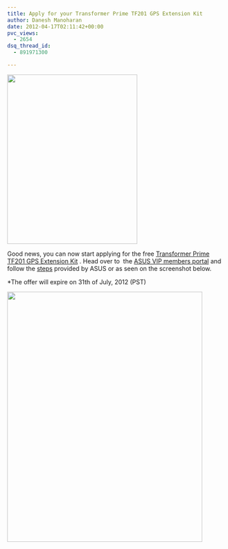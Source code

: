 ```yaml
---
title: Apply for your Transformer Prime TF201 GPS Extension Kit
author: Danesh Manoharan
date: 2012-04-17T02:11:42+00:00
pvc_views:
  - 2654
dsq_thread_id:
  - 891971300

---
```

[<img loading="lazy" class="alignnone size-full wp-image-2443" title="TF201_b" src="/wp-content/uploads/2012/04/TF201_b.png" alt="" width="300" height="390" />][1]

Good news, you can now start applying for the free [Transformer Prime TF201 GPS Extension Kit][2] . Head over to  the [ASUS VIP members portal][3] and follow the [steps][4] provided by ASUS or as seen on the screenshot below.

*The offer will expire on 31th of July, 2012 (PST)

<!--more-->

[<img loading="lazy" class="alignnone size-medium wp-image-2441" title="ASUS-TF201GPS-Steps" src="/wp-content/uploads/2012/04/ASUS-TF201GPS-Steps-450x576.png" alt="" width="450" height="576" srcset="/wp-content/uploads/2012/04/ASUS-TF201GPS-Steps-450x576.png 450w, /wp-content/uploads/2012/04/ASUS-TF201GPS-Steps-799x1024.png 799w, /wp-content/uploads/2012/04/ASUS-TF201GPS-Steps.png 1549w" sizes="(max-width: 450px) 100vw, 450px" />][5]

 [1]: /wp-content/uploads/2012/04/TF201_b.png
 [2]: /posts/asus-transformer-prime-user-to-receive-usb-dongle-to-attention-gps-issues/
 [3]: http://vip.asus.com/
 [4]: http://event.asus.com/ASUSPad/TF201GPS/
 [5]: /wp-content/uploads/2012/04/ASUS-TF201GPS-Steps.png